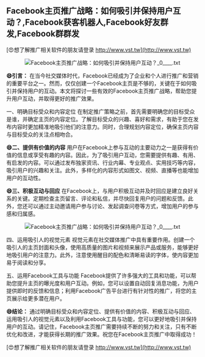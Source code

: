 ## **Facebook主页推广战略：如何吸引并保持用户互动？,Facebook获客机器人,Facebook好友群发,Facebook群群发**

[😍想了解推广相关软件的朋友请登录 http://www.vst.tw](http://www.vst.tw)

 <center><img src="https://vst.tw/MP4/tuiguang/png/7.png" alt="Facebook主页推广战略：如何吸引并保持用户互动？_0____.txt"></center>

**😄引言：**
在当今社交媒体时代，Facebook已经成为了企业和个人进行推广和营销的重要平台之一。然而，仅仅创建一个Facebook主页是不够的，关键在于如何吸引并保持用户的互动。本文将探讨一些有效的Facebook主页推广战略，帮助您提升用户互动，并取得更好的推广效果。

一、明确目标受众和内容定位
在制定推广策略之前，首先需要明确您的目标受众是谁，并确定主页的内容定位。了解目标受众的兴趣、喜好和需求，有助于您在发布内容时更加精准地吸引他们的注意力。同时，合理规划内容定位，确保主页内容与目标受众的关注点相吻合。

**😄二、提供有价值的内容**
用户在Facebook上参与互动的主要动力之一是获得有价值的信息或享受有趣的内容。因此，为了吸引用户互动，您需要提供有趣、有用、有启发的内容。可以通过发布独家资讯、行业内幕、专业观点、实用技巧等内容，吸引用户的兴趣和关注。此外，多样化的内容形式如图文、视频、直播等也能增加用户的互动性。

**😄三、积极互动与回应**
在Facebook上，与用户积极互动并及时回应是建立良好关系的关键。定期检查主页留言、评论和私信，并尽快回复用户的问题和反馈。此外，您还可以通过主动邀请用户参与讨论、发起调查问卷等方式，增加用户的参与感和归属感。

 <center><img src="https://vst.tw/MP4/tuiguang/png/7.png" alt="Facebook主页推广战略：如何吸引并保持用户互动？_0____.txt"></center>

四、运用吸引人的视觉元素
视觉元素在社交媒体推广中具有重要作用。创建一个吸引人的主页封面和头像，使用高质量的图片和视频来展示产品或服务，能够更好地吸引用户的注意力。此外，注意使用醒目的配色和清晰易读的字体，使内容更加易于阅读和分享。

五、运用Facebook工具与功能
Facebook提供了许多强大的工具和功能，可以帮助您提升主页的曝光度和用户互动。例如，您可以设置自动回复消息功能，为用户提供即时的反馈和信息；利用Facebook广告平台进行有针对性的推广，将您的主页展示给更多潜在用户。

**😄结论：**
通过明确目标受众和内容定位、提供有价值的内容、积极互动与回应、运用吸引人的视觉元素以及利用Facebook工具与功能，您可以更好地吸引并保持用户的互动。请记住，Facebook主页推广需要持续不断的努力和关注，只有不断优化和改进，才能获得长期的推广效果。祝您在Facebook主页推广中取得成功！

[😍想了解推广相关软件的朋友请登录 http://www.vst.tw](http://www.vst.tw)



